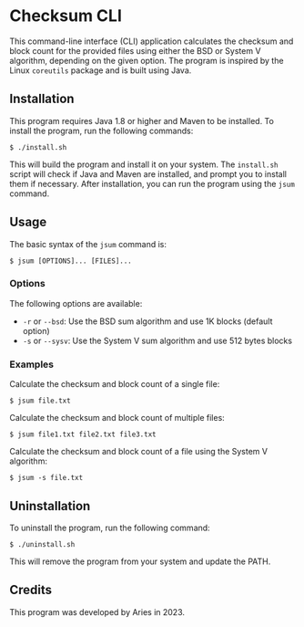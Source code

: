 # Checksum CLI
This command-line interface (CLI) application calculates the checksum and block count for the provided files using either the BSD or System V algorithm, depending on the given option. The program is inspired by the Linux `coreutils` package and is built using Java.
## Installation
This program requires Java 1.8 or higher and Maven to be installed.
To install the program, run the following commands:
```
$ ./install.sh
```
This will build the program and install it on your system. The `install.sh` script will check if Java and Maven are installed, and prompt you to install them if necessary.
After installation, you can run the program using the `jsum` command.
## Usage
The basic syntax of the `jsum` command is:
```
$ jsum [OPTIONS]... [FILES]...
```
### Options
The following options are available:
- `-r` or `--bsd`: Use the BSD sum algorithm and use 1K blocks (default option)
- `-s` or `--sysv`: Use the System V sum algorithm and use 512 bytes blocks
### Examples
Calculate the checksum and block count of a single file:
```
$ jsum file.txt
```
Calculate the checksum and block count of multiple files:
```
$ jsum file1.txt file2.txt file3.txt
```
Calculate the checksum and block count of a file using the System V algorithm:
```
$ jsum -s file.txt
```
## Uninstallation
To uninstall the program, run the following command:
```
$ ./uninstall.sh
```
This will remove the program from your system and update the PATH.
## Credits
This program was developed by Aries in 2023.
